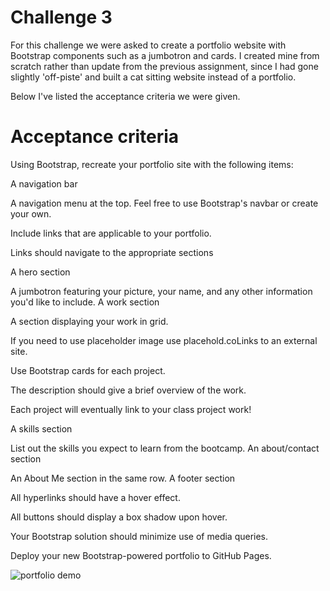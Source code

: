 # Challenge 3

For this challenge we were asked to create a portfolio website with Bootstrap components such as a jumbotron and cards. I created mine from scratch rather than update from the previous assignment, since I had gone slightly 'off-piste' and built a cat sitting website instead of a portfolio. 

Below I've listed the acceptance criteria we were given. 

# Acceptance criteria

Using Bootstrap, recreate your portfolio site with the following items:

A navigation bar

A navigation menu at the top. Feel free to use Bootstrap's navbar or create your own.

Include links that are applicable to your portfolio.

Links should navigate to the appropriate sections

A hero section

A jumbotron featuring your picture, your name, and any other information you'd like to include.
A work section

A section displaying your work in grid.

If you need to use placeholder image use placehold.coLinks to an external site.

Use Bootstrap cards for each project.

The description should give a brief overview of the work.

Each project will eventually link to your class project work!

A skills section

List out the skills you expect to learn from the bootcamp.
An about/contact section

An About Me section in the same row.
A footer section

All hyperlinks should have a hover effect.

All buttons should display a box shadow upon hover.

Your Bootstrap solution should minimize use of media queries.

Deploy your new Bootstrap-powered portfolio to GitHub Pages.


![portfolio demo](./images/01-css-challenge-demo.gif)
